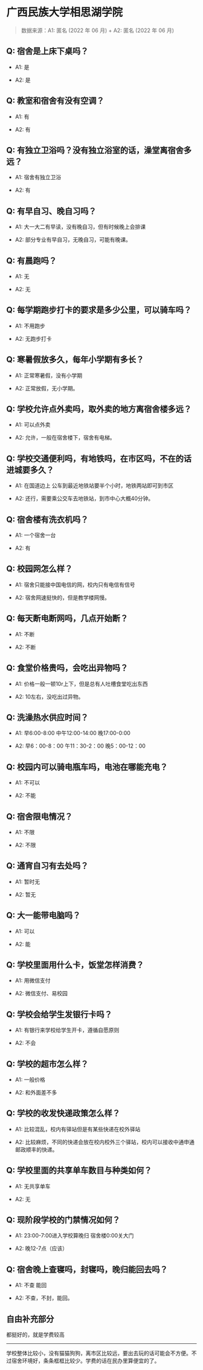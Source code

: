 # 广西民族大学相思湖学院

> 数据来源：A1: 匿名 (2022 年 06 月) + A2: 匿名 (2022 年 06 月)

## Q: 宿舍是上床下桌吗？

- A1: 是

- A2: 是

## Q: 教室和宿舍有没有空调？

- A1: 有

- A2: 有

## Q: 有独立卫浴吗？没有独立浴室的话，澡堂离宿舍多远？

- A1: 宿舍有独立卫浴

- A2: 有

## Q: 有早自习、晚自习吗？

- A1: 大一大二有早读，没有晚自习，但有时候晚上会排课

- A2: 部分专业有早自习，无晚自习，可能有晚课。

## Q: 有晨跑吗？

- A1: 无

- A2: 无

## Q: 每学期跑步打卡的要求是多少公里，可以骑车吗？

- A1: 不用跑步

- A2: 无跑步打卡

## Q: 寒暑假放多久，每年小学期有多长？

- A1: 正常寒暑假，没有小学期

- A2: 正常放假，无小学期。

## Q: 学校允许点外卖吗，取外卖的地方离宿舍楼多远？

- A1: 可以点外卖

- A2: 允许，一般在宿舍楼下，宿舍有电梯。

## Q: 学校交通便利吗，有地铁吗，在市区吗，不在的话进城要多久？

- A1: 在国道边上 公车到最近地铁站要半个小时，地铁两站即可到市区

- A2: 还行，需要乘公交车去地铁站，到市中心大概40分钟。

## Q: 宿舍楼有洗衣机吗？

- A1: 一个宿舍一台

- A2: 有

## Q: 校园网怎么样？

- A1: 宿舍只能接中国电信的网，校内只有电信有信号

- A2: 宿舍网速挺快的，但是教学楼网慢。

## Q: 每天断电断网吗，几点开始断？

- A1: 不断

- A2: 不断

## Q: 食堂价格贵吗，会吃出异物吗？

- A1: 价格一般一顿10r上下，但是总有人吐槽食堂吃出东西

- A2: 10左右，没吃出过异物。

## Q: 洗澡热水供应时间？

- A1: 早6:00-8:00 中午12:00-14:00 晚17:00-0:00

- A2: 早6：00-8：00 午11：30-2：00 晚5：00-12：00

## Q: 校园内可以骑电瓶车吗，电池在哪能充电？

- A1: 不可以

- A2: 不能

## Q: 宿舍限电情况？

- A1: 不限

- A2: 不限

## Q: 通宵自习有去处吗？

- A1: 暂时无

- A2: 暂无

## Q: 大一能带电脑吗？

- A1: 可以

- A2: 能

## Q: 学校里面用什么卡，饭堂怎样消费？

- A1: 用微信支付

- A2: 微信支付、易校园

## Q: 学校会给学生发银行卡吗？

- A1: 有银行来学校给学生开卡，遵循自愿原则

- A2: 不会

## Q: 学校的超市怎么样？

- A1: 一般价格

- A2: 和外面差不多

## Q: 学校的收发快递政策怎么样？

- A1: 比较混乱，校内有驿站但是有某些快递在校外驿站

- A2: 比较麻烦，不同的快递会放在校内校外三个驿站，校内可以接收中通申通邮政顺丰的快递。

## Q: 学校里面的共享单车数目与种类如何？

- A1: 无共享单车

- A2: 无

## Q: 现阶段学校的门禁情况如何？

- A1: 23:00-7:00进入学校算晚归 宿舍楼0:00关大门

- A2: 晚12-7点（应该）

## Q: 宿舍晚上查寝吗，封寝吗，晚归能回去吗？

- A1: 不查 能回

- A2: 不查，不封，能回。

## 自由补充部分

都挺好的，就是学费较高

***

学校整体比较小，没有猫猫狗狗，离市区比较远，要出去玩的话可能会不方便。不过宿舍环境好，条条框框比较少。学费的话在民办里算便宜的了。